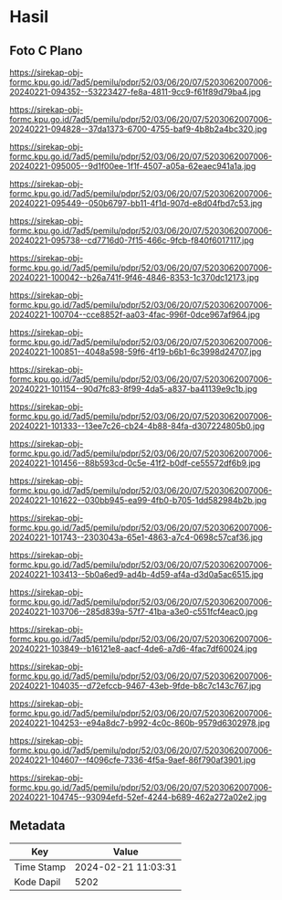 # Hasil

## Foto C Plano

https://sirekap-obj-formc.kpu.go.id/7ad5/pemilu/pdpr/52/03/06/20/07/5203062007006-20240221-094352--53223427-fe8a-4811-9cc9-f61f89d79ba4.jpg

https://sirekap-obj-formc.kpu.go.id/7ad5/pemilu/pdpr/52/03/06/20/07/5203062007006-20240221-094828--37da1373-6700-4755-baf9-4b8b2a4bc320.jpg

https://sirekap-obj-formc.kpu.go.id/7ad5/pemilu/pdpr/52/03/06/20/07/5203062007006-20240221-095005--9d1f00ee-1f1f-4507-a05a-62eaec941a1a.jpg

https://sirekap-obj-formc.kpu.go.id/7ad5/pemilu/pdpr/52/03/06/20/07/5203062007006-20240221-095449--050b6797-bb11-4f1d-907d-e8d04fbd7c53.jpg

https://sirekap-obj-formc.kpu.go.id/7ad5/pemilu/pdpr/52/03/06/20/07/5203062007006-20240221-095738--cd7716d0-7f15-466c-9fcb-f840f6017117.jpg

https://sirekap-obj-formc.kpu.go.id/7ad5/pemilu/pdpr/52/03/06/20/07/5203062007006-20240221-100042--b26a741f-9f46-4846-8353-1c370dc12173.jpg

https://sirekap-obj-formc.kpu.go.id/7ad5/pemilu/pdpr/52/03/06/20/07/5203062007006-20240221-100704--cce8852f-aa03-4fac-996f-0dce967af964.jpg

https://sirekap-obj-formc.kpu.go.id/7ad5/pemilu/pdpr/52/03/06/20/07/5203062007006-20240221-100851--4048a598-59f6-4f19-b6b1-6c3998d24707.jpg

https://sirekap-obj-formc.kpu.go.id/7ad5/pemilu/pdpr/52/03/06/20/07/5203062007006-20240221-101154--90d7fc83-8f99-4da5-a837-ba41139e9c1b.jpg

https://sirekap-obj-formc.kpu.go.id/7ad5/pemilu/pdpr/52/03/06/20/07/5203062007006-20240221-101333--13ee7c26-cb24-4b88-84fa-d307224805b0.jpg

https://sirekap-obj-formc.kpu.go.id/7ad5/pemilu/pdpr/52/03/06/20/07/5203062007006-20240221-101456--88b593cd-0c5e-41f2-b0df-ce55572df6b9.jpg

https://sirekap-obj-formc.kpu.go.id/7ad5/pemilu/pdpr/52/03/06/20/07/5203062007006-20240221-101622--030bb945-ea99-4fb0-b705-1dd582984b2b.jpg

https://sirekap-obj-formc.kpu.go.id/7ad5/pemilu/pdpr/52/03/06/20/07/5203062007006-20240221-101743--2303043a-65e1-4863-a7c4-0698c57caf36.jpg

https://sirekap-obj-formc.kpu.go.id/7ad5/pemilu/pdpr/52/03/06/20/07/5203062007006-20240221-103413--5b0a6ed9-ad4b-4d59-af4a-d3d0a5ac6515.jpg

https://sirekap-obj-formc.kpu.go.id/7ad5/pemilu/pdpr/52/03/06/20/07/5203062007006-20240221-103706--285d839a-57f7-41ba-a3e0-c551fcf4eac0.jpg

https://sirekap-obj-formc.kpu.go.id/7ad5/pemilu/pdpr/52/03/06/20/07/5203062007006-20240221-103849--b16121e8-aacf-4de6-a7d6-4fac7df60024.jpg

https://sirekap-obj-formc.kpu.go.id/7ad5/pemilu/pdpr/52/03/06/20/07/5203062007006-20240221-104035--d72efccb-9467-43eb-9fde-b8c7c143c767.jpg

https://sirekap-obj-formc.kpu.go.id/7ad5/pemilu/pdpr/52/03/06/20/07/5203062007006-20240221-104253--e94a8dc7-b992-4c0c-860b-9579d6302978.jpg

https://sirekap-obj-formc.kpu.go.id/7ad5/pemilu/pdpr/52/03/06/20/07/5203062007006-20240221-104607--f4096cfe-7336-4f5a-9aef-86f790af3901.jpg

https://sirekap-obj-formc.kpu.go.id/7ad5/pemilu/pdpr/52/03/06/20/07/5203062007006-20240221-104745--93094efd-52ef-4244-b689-462a272a02e2.jpg


## Metadata

| Key        | Value               |
| ---------- | ------------------- |
| Time Stamp | 2024-02-21 11:03:31 |
| Kode Dapil | 5202                |



